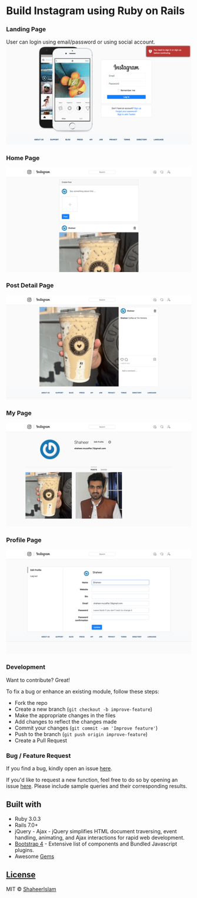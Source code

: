 # Build Instagram using Ruby on Rails

### Landing Page
User can login using email/password or using social account.
![landing page](screenshots/landing.png)

### Home Page
![home page](screenshots/home.png)

### Post Detail Page
![post detail page](screenshots/post_detail.png)

### My Page
![my page](screenshots/mypage.png)

### Profile Page
![profile page](screenshots/profile.png)

### Development
Want to contribute? Great!

To fix a bug or enhance an existing module, follow these steps:

- Fork the repo
- Create a new branch (`git checkout -b improve-feature`)
- Make the appropriate changes in the files
- Add changes to reflect the changes made
- Commit your changes (`git commit -am 'Improve feature'`)
- Push to the branch (`git push origin improve-feature`)
- Create a Pull Request

### Bug / Feature Request

If you find a bug, kindly open an issue [here](https://github.com/truongnmt/instagram-udemy/issues/new).

If you'd like to request a new function, feel free to do so by opening an issue [here](https://github.com/truongnmt/instagram-udemy/issues/new). Please include sample queries and their corresponding results.


## Built with
- Ruby 3.0.3
- Rails 7.0+
- jQuery - Ajax - jQuery simplifies HTML document traversing, event handling, animating, and Ajax interactions for rapid web development.
- [Bootstrap 4](http://getbootstrap.com/) - Extensive list of components and  Bundled Javascript plugins.
- Awesome [Gems](Gemfile)

## [License](LICENSE.md)
MIT © [ShaheerIslam](https://github.com/ShaheerIslam1211)
